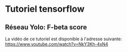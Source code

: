 # Tutoriel tensorflow
## Réseau Yolo: F-beta score

La vidéo de ce tutoriel est disponible à l'adresse suivante: https://www.youtube.com/watch?v=NkY3Kh-4xN4
